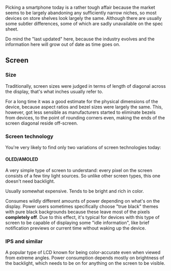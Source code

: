 Picking a smartphone today is a rather tough affair because the market seems to be largely abandoning any sufficiently narrow niches, so most devices on store shelves look largely the same. Although there are usually some subtler differences, some of which are sadly unavailable on the spec sheet.

Do mind the "last updated" here, because the industry evolves and the information here will grow out of date as time goes on.

## Screen

### Size

Traditionally, screen sizes were judged in terms of length of diagonal across the display, that's what inches usually refer to.

For a long time it was a good estimate for the physical dimensions of the device, because aspect ratios and bezel sizes were largely the same. This, however, got less sensible as manufacturers started to eliminate bezels from devices, to the point of rounding corners even, making the ends of the screen diagonal reside off-screen.

### Screen technology

You're very likely to find only two variations of screen technologies today:

#### OLED/AMOLED
A very simple type of screen to understand: every pixel on the screen consists of a few tiny light sources. So unlike other screen types, this one doesn't need backlight.

Usually somewhat expensive. Tends to be bright and rich in color.

Consumes wildly different amounts of power depending on what's on the display. Power users sometimes specifically choose "true black" themes with pure black backgrounds because these leave most of the pixels **completely off**. Due to this effect, it's typical for devices with this type of screen to be capable of displaying some "idle information", like brief notification previews or current time without waking up the device.

### IPS and similar
A popular type of LCD known for being color-accurate even when viewed from extreme angles. Power consumption depends mostly on brightness of the backlight, which needs to be on for anything on the screen to be visible.
